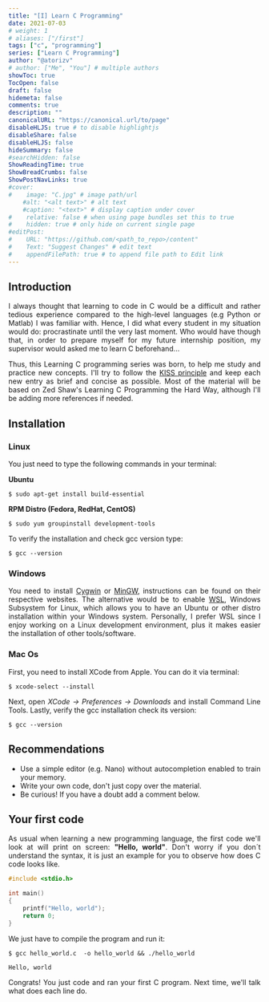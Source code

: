 ```yaml
---
title: "[I] Learn C Programming"
date: 2021-07-03
# weight: 1
# aliases: ["/first"]
tags: ["c", "programming"]
series: ["Learn C Programming"]
author: "@atorizv"
# author: ["Me", "You"] # multiple authors
showToc: true
TocOpen: false
draft: false
hidemeta: false
comments: true
description: ""
canonicalURL: "https://canonical.url/to/page"
disableHLJS: true # to disable highlightjs
disableShare: false
disableHLJS: false
hideSummary: false
#searchHidden: false
ShowReadingTime: true
ShowBreadCrumbs: false
ShowPostNavLinks: true
#cover:
#    image: "C.jpg" # image path/url
    #alt: "<alt text>" # alt text
    #caption: "<text>" # display caption under cover
#    relative: false # when using page bundles set this to true
#    hidden: true # only hide on current single page
#editPost:
#    URL: "https://github.com/<path_to_repo>/content"
#    Text: "Suggest Changes" # edit text
#    appendFilePath: true # to append file path to Edit link
---
```

<div style="text-align: justify"> 

## Introduction
I always thought that learning to code in C would be a difficult and rather tedious experience compared to the high-level languages (e.g Python or Matlab) I was familiar with. Hence, I did what every student in my situation would do: procrastinate until the very last moment. Who would have though that, in order to prepare myself for my future internship position, my supervisor would asked me to learn C beforehand...

Thus, this Learning C programming series was born, to help me study and practice new concepts. I'll try to follow the [KISS principle](https://en.wikipedia.org/wiki/KISS_principle) and keep each new entry as brief and concise as possible. Most of the material will be based on Zed Shaw's Learning C Programming the Hard Way, although I'll be adding more references if needed.

## Installation
### Linux
You just need to type the following commands in your terminal:

**Ubuntu**️
```shell
$ sudo apt-get install build-essential
```
**RPM Distro (Fedora, RedHat, CentOS)**
```shell
$ sudo yum groupinstall development-tools
```

To verify the installation and check gcc version type:
```shell
$ gcc --version
```

### Windows
You need to install [Cygwin](https://www.cygwin.com/) or [MinGW](http://mingw-w64.org/doku.php), instructions can be found on their respective websites. The alternative would be to enable [WSL](https://docs.microsoft.com/es-es/windows/wsl/install-win10), Windows Subsystem for Linux, which allows you to have an Ubuntu or other distro installation within your Windows system. Personally, I prefer WSL since I enjoy working on a Linux development environment, plus it makes easier the installation of other tools/software.

### Mac Os
First, you need to install XCode from Apple. You can do it via terminal:
```shell
$ xcode-select --install
```
Next, open *XCode -> Preferences -> Downloads* and install Command Line Tools. Lastly, verify the gcc installation check its version:
 ```shell
$ gcc --version
```

## Recommendations
* Use a simple editor (e.g. Nano) without autocompletion enabled to train your memory.
* Write your own code, don't just copy over the material.
* Be curious! If you have a doubt add a comment below.

## Your first code
As usual when learning a new programming language, the first code we'll look at will print on screen: **"Hello, world"**. Don't worry if you don´t understand the syntax, it is just an example for you to observe how does C code looks like.
```c {linenos=table,hl_lines=[1],linenostart=1}
#include <stdio.h>

int main() 
{
    printf("Hello, world");
    return 0;
}
```

We just have to compile the program and run it:
```shell
$ gcc hello_world.c  -o hello_world && ./hello_world
```

```
Hello, world
```

Congrats! You just code and ran your first C program. Next time, we'll talk what does each line do.
</div>